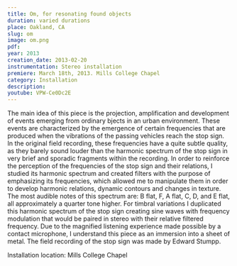 ```yaml
---
title: Om, for resonating found objects
duration: varied durations
place: Oakland, CA
slug: om
image: om.png
pdf: 
year: 2013
creation_date: 2013-02-20
instrumentation: Stereo installation
premiere: March 18th, 2013. Mills College Chapel
category: Installation
description:
youtube: VPW-Ce0Dc2E
---
```


The main idea of this piece is the projection, amplification and development of events emerging from ordinary bjects in an urban environment. These events are characterized by the emergence of certain frequencies that are produced when the vibrations of the passing vehicles reach the stop sign. In the original field recording, these frequencies have a quite subtle quality, as they barely sound louder than the harmonic spectrum of the stop sign in very brief and sporadic fragments within the recording. In order to reinforce the perception of the frequencies of the stop sign and their relations, I studied its harmonic spectrum and created filters with the purpose of emphasizing its frequencies, which allowed me to manipulate them in order to develop harmonic relations, dynamic contours and changes in texture. The most audible notes of this spectrum are: B flat, F, A flat, C, D, and E flat, all approximately a quarter tone higher. For timbral variations I duplicated this harmonic spectrum of the stop sign creating sine waves with frequency modulation that would be paired in stereo with their relative filtered frequency. Due to the magnified listening experience made possible by a contact microphone, I understand this piece as an immersion into a sheet of metal. The field recording of the stop sign was made by Edward Stumpp.

Installation location: Mills College Chapel